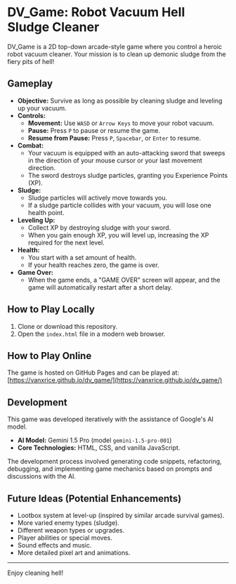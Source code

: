 # DV_Game: Robot Vacuum Hell Sludge Cleaner

DV_Game is a 2D top-down arcade-style game where you control a heroic robot vacuum cleaner. Your mission is to clean up demonic sludge from the fiery pits of hell!

## Gameplay

*   **Objective:** Survive as long as possible by cleaning sludge and leveling up your vacuum.
*   **Controls:**
    *   **Movement:** Use `WASD` or `Arrow Keys` to move your robot vacuum.
    *   **Pause:** Press `P` to pause or resume the game.
    *   **Resume from Pause:** Press `P`, `Spacebar`, or `Enter` to resume.
*   **Combat:**
    *   Your vacuum is equipped with an auto-attacking sword that sweeps in the direction of your mouse cursor or your last movement direction.
    *   The sword destroys sludge particles, granting you Experience Points (XP).
*   **Sludge:**
    *   Sludge particles will actively move towards you.
    *   If a sludge particle collides with your vacuum, you will lose one health point.
*   **Leveling Up:**
    *   Collect XP by destroying sludge with your sword.
    *   When you gain enough XP, you will level up, increasing the XP required for the next level.
*   **Health:**
    *   You start with a set amount of health.
    *   If your health reaches zero, the game is over.
*   **Game Over:**
    *   When the game ends, a "GAME OVER" screen will appear, and the game will automatically restart after a short delay.

## How to Play Locally

1.  Clone or download this repository.
2.  Open the `index.html` file in a modern web browser.

## How to Play Online

The game is hosted on GitHub Pages and can be played at:
[https://vanxrice.github.io/dv_game/](https://vanxrice.github.io/dv_game/)

## Development

This game was developed iteratively with the assistance of Google's AI model.

*   **AI Model:** Gemini 1.5 Pro (model `gemini-1.5-pro-001`)
*   **Core Technologies:** HTML, CSS, and vanilla JavaScript.

The development process involved generating code snippets, refactoring, debugging, and implementing game mechanics based on prompts and discussions with the AI.

## Future Ideas (Potential Enhancements)

*   Lootbox system at level-up (inspired by similar arcade survival games).
*   More varied enemy types (sludge).
*   Different weapon types or upgrades.
*   Player abilities or special moves.
*   Sound effects and music.
*   More detailed pixel art and animations.

---

Enjoy cleaning hell!
